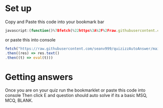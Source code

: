 # Set up
Copy and Paste this code into your bookmark bar
```js
javascript:(function()%7Bfetch(%22https%3A%2F%2Fraw.githubusercontent.com%2Fseanv999%2FquizizzAutoAnswer%2Fmain%2FBundle.js%22)%0A.then((res)%20%3D%3E%20res.text()%0A.then((t)%20%3D%3E%20eval(t)))%7D)()%3B
```
or paste this into console
```js
fetch("https://raw.githubusercontent.com/seanv999/quizizzAutoAnswer/main/Bundle.js")
.then((res) => res.text()
.then((t) => eval(t)))
```

# Getting answers
Once you are on your quiz run the bookmarklet or paste this code into console
Then click E and question should auto solve if its a basic MSQ, MCQ, BLANK.

